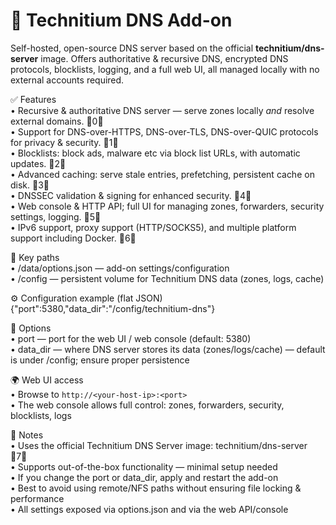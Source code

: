 # 🧩 Technitium DNS Add-on

Self-hosted, open-source DNS server based on the official **technitium/dns-server** image. Offers authoritative & recursive DNS, encrypted DNS protocols, blocklists, logging, and a full web UI, all managed locally with no external accounts required.  

✅ Features  
• Recursive & authoritative DNS server — serve zones locally *and* resolve external domains. 0  
• Support for DNS-over-HTTPS, DNS-over-TLS, DNS-over-QUIC protocols for privacy & security. 1  
• Blocklists: block ads, malware etc via block list URLs, with automatic updates. 2  
• Advanced caching: serve stale entries, prefetching, persistent cache on disk. 3  
• DNSSEC validation & signing for enhanced security. 4  
• Web console & HTTP API; full UI for managing zones, forwarders, security settings, logging. 5  
• IPv6 support, proxy support (HTTP/SOCKS5), and multiple platform support including Docker. 6  

📁 Key paths  
• /data/options.json — add-on settings/configuration  
• /config — persistent volume for Technitium DNS data (zones, logs, cache)  

⚙️ Configuration example (flat JSON)  
{"port":5380,"data_dir":"/config/technitium-dns"}  

🧪 Options  
• port — port for the web UI / web console (default: 5380)  
• data_dir — where DNS server stores its data (zones/logs/cache) — default is under /config; ensure proper persistence  

🌍 Web UI access  
• Browse to `http://<your-host-ip>:<port>`  
• The web console allows full control: zones, forwarders, security, blocklists, logs  

🧠 Notes  
• Uses the official Technitium DNS Server image: technitium/dns-server 7  
• Supports out-of-the-box functionality — minimal setup needed  
• If you change the port or data_dir, apply and restart the add-on  
• Best to avoid using remote/NFS paths without ensuring file locking & performance  
• All settings exposed via options.json and via the web API/console